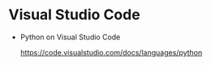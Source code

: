 # Visual Studio Code

* Python on Visual Studio Code 

  https://code.visualstudio.com/docs/languages/python

